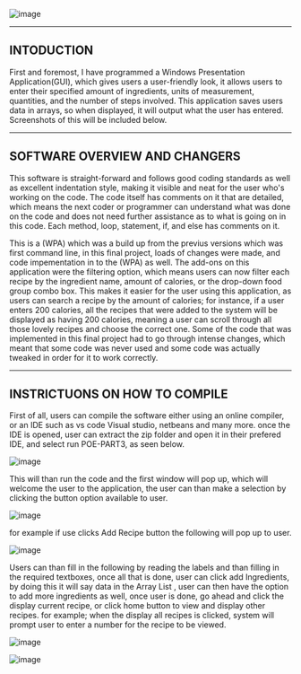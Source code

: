 ![image](https://github.com/ThakeerMoola/POE_PROG6221/assets/102582551/062ddad9-41ae-46ee-8af8-7f9359b66e43)

-----------
INTODUCTION
-----------
First and foremost, I have programmed a Windows Presentation Application(GUI), which gives users a user-friendly look, it allows users to enter their specified amount of ingredients, units of measurement, quantities, and the number of steps involved. This application saves users data in arrays, so when displayed, it will output what the user has entered. Screenshots of this will be included below.

------------------------------
SOFTWARE OVERVIEW AND CHANGERS
------------------------------
This software is straight-forward and follows good coding standards as well as excellent indentation style, making it visible and neat for the user who's working on the code. The code itself has comments on it that are detailed, which means the next coder or programmer can understand what was done on the code and does not need further assistance as to what is going on in this code. Each method, loop, statement, if, and else has comments on it.

This is a (WPA) which was a build up from the previus versions which was first command line, in this final project, loads of changes were made, and code impementation in to the (WPA) as well. The add-ons on this application were the filtering option, which means users can now filter each recipe by the ingredient name, amount of calories, or the drop-down food group combo box. This makes it easier for the user using this application, as users can search a recipe by the amount of calories; for instance, if a user enters 200 calories, all the recipes that were added to the system will be displayed as having 200 calories, meaning a user can scroll through all those lovely recipes and choose the correct one. Some of the code that was implemented in this final project had to go through intense changes, which meant that some code was never used and some code was actually tweaked in order for it to work correctly.

--------------------------------
INSTRICTUONS ON HOW TO COMPILE
--------------------------------
First of all, users can compile the software either using an online compiler, or an IDE such as vs code Visual studio, netbeans and many more. once the IDE is opened, user can extract the zip folder and open it in their prefered IDE, and select run POE-PART3, as seen below. 

![image](https://github.com/ThakeerMoola/POE_PROG6221/assets/102582551/8ff7ade0-3717-465a-8660-8779b53b2688)

This will than run the code and the first window will pop up, which will welcome the user to the application, the user can than make a selection by clicking the button option available to user.


![image](https://github.com/ThakeerMoola/POE_PROG6221/assets/102582551/e65a86d0-0066-4cbd-8ea4-694b87ef6b37)

for example if use clicks Add Recipe button the following will pop up to user.

![image](https://github.com/ThakeerMoola/POE_PROG6221/assets/102582551/af1ff527-77a7-4642-ab81-c5c6e8ea7749)

Users can than fill in the following by reading the labels and than filling in the required textboxes, once all that is done, user can click add Ingredients, by doing this it will say data in the Array List <t>, user can then have the option to add more ingredients as well, once user is done, go ahead and click the display current recipe, or click home button to view and display other recipes. for example; when the display all recipes is clicked, system will prompt user to enter a number for the recipe to be viewed.

![image](https://github.com/ThakeerMoola/POE_PROG6221/assets/102582551/50c30108-949c-4cbb-bd48-cb2ae0b73328)


![image](https://github.com/ThakeerMoola/POE_PROG6221/assets/102582551/4bd36d80-9c5e-44a8-9d89-aa7a765b6ab7)






